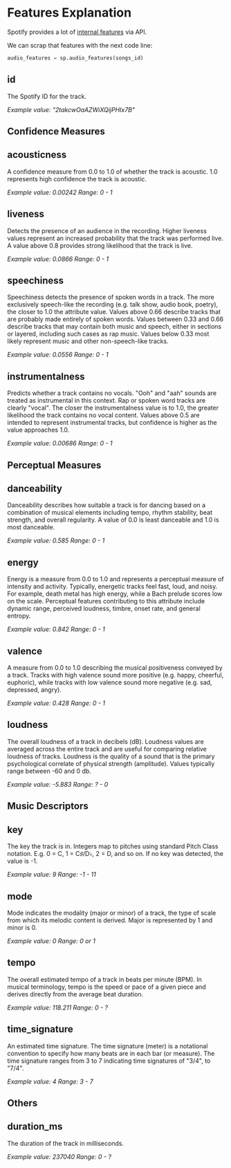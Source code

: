 # Features Explanation
Spotify provides a lot of [internal features](https://developer.spotify.com/documentation/web-api/reference/get-audio-features) via API.

We can scrap that features with the next code line:
```python
audio_features = sp.audio_features(songs_id)
```

id
---
The Spotify ID for the track.

*Example value: "2takcwOaAZWiXQijPHIx7B"*


## Confidence Measures
acousticness
---
A confidence measure from 0.0 to 1.0 of whether the track is acoustic. 1.0 represents high confidence the track is acoustic.

*Example value: 0.00242*
*Range: 0 - 1*

liveness
---
Detects the presence of an audience in the recording. Higher liveness values represent an increased probability that the track was performed live. A value above 0.8 provides strong likelihood that the track is live.

*Example value: 0.0866*
*Range: 0 - 1*

speechiness
---
Speechiness detects the presence of spoken words in a track. The more exclusively speech-like the recording (e.g. talk show, audio book, poetry), the closer to 1.0 the attribute value. Values above 0.66 describe tracks that are probably made entirely of spoken words. Values between 0.33 and 0.66 describe tracks that may contain both music and speech, either in sections or layered, including such cases as rap music. Values below 0.33 most likely represent music and other non-speech-like tracks.

*Example value: 0.0556*
*Range: 0 - 1*

instrumentalness
---
Predicts whether a track contains no vocals. "Ooh" and "aah" sounds are treated as instrumental in this context. Rap or spoken word tracks are clearly "vocal". The closer the instrumentalness value is to 1.0, the greater likelihood the track contains no vocal content. Values above 0.5 are intended to represent instrumental tracks, but confidence is higher as the value approaches 1.0.

*Example value: 0.00686*
*Range: 0 - 1*


## Perceptual Measures
danceability
---
Danceability describes how suitable a track is for dancing based on a combination of musical elements including tempo, rhythm stability, beat strength, and overall regularity. A value of 0.0 is least danceable and 1.0 is most danceable.

*Example value: 0.585*
*Range: 0 - 1*

energy
---
Energy is a measure from 0.0 to 1.0 and represents a perceptual measure of intensity and activity. Typically, energetic tracks feel fast, loud, and noisy. For example, death metal has high energy, while a Bach prelude scores low on the scale. Perceptual features contributing to this attribute include dynamic range, perceived loudness, timbre, onset rate, and general entropy.

*Example value: 0.842*
*Range: 0 - 1*

valence
---
A measure from 0.0 to 1.0 describing the musical positiveness conveyed by a track. Tracks with high valence sound more positive (e.g. happy, cheerful, euphoric), while tracks with low valence sound more negative (e.g. sad, depressed, angry).

*Example value: 0.428*
*Range: 0 - 1*

loudness
---
The overall loudness of a track in decibels (dB). Loudness values are averaged across the entire track and are useful for comparing relative loudness of tracks. Loudness is the quality of a sound that is the primary psychological correlate of physical strength (amplitude). Values typically range between -60 and 0 db.

*Example value: -5.883*
*Range: ? - 0*

## Music Descriptors
key
---
The key the track is in. Integers map to pitches using standard Pitch Class notation. E.g. 0 = C, 1 = C♯/D♭, 2 = D, and so on. If no key was detected, the value is -1.

*Example value: 9*
*Range: -1 - 11*


mode
---
Mode indicates the modality (major or minor) of a track, the type of scale from which its melodic content is derived. Major is represented by 1 and minor is 0.

*Example value: 0*
*Range: 0 or 1*

tempo
---
The overall estimated tempo of a track in beats per minute (BPM). In musical terminology, tempo is the speed or pace of a given piece and derives directly from the average beat duration.

*Example value: 118.211*
*Range: 0 - ?*

time_signature
---
An estimated time signature. The time signature (meter) is a notational convention to specify how many beats are in each bar (or measure). The time signature ranges from 3 to 7 indicating time signatures of "3/4", to "7/4".

*Example value: 4*
*Range: 3 - 7*

## Others
duration_ms
---
The duration of the track in milliseconds.

*Example value: 237040*
*Range: 0 - ?*